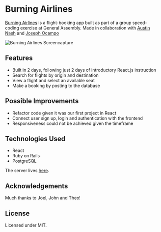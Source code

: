 # Burning Airlines

[Burning Airlines](https://burrrning-airlines.herokuapp.com/) is a flight-booking app built as part of a group speed-coding exercise at General Assembly. Made in collaboration with [Austin Nash](https://github.com/austinnash80) and [Joseph Ocampo](https://github.com/joseph-michael)

![Burning Airlines Screencapture](https://media.giphy.com/media/myfihOPQKup4Lk8jDT/giphy.gif)
<br/>

## Features
* Built in 2 days, following just 2 days of introductory React.js instruction
* Search for flights by origin and destination
* View a flight and select an available seat
* Make a booking by posting to the database

## Possible Improvements
* Refactor code given it was our first project in React
* Connect user sign up, login and authentication with the frontend
* Responsiveness could not be achieved given the timeframe

## Technologies Used
* React
* Ruby on Rails
* PostgreSQL  

The server lives [here](https://github.com/amandytang/burning-airlines-server).

## Acknowledgements
Much thanks to Joel, John and Theo!

## License
Licensed under MIT.
